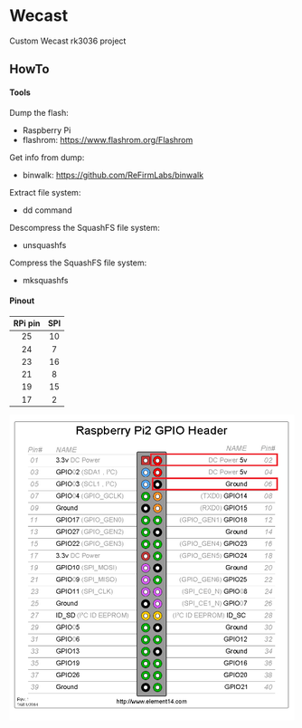 # Wecast
Custom Wecast rk3036 project

## HowTo

#### Tools

Dump the flash:
- Raspberry Pi
- flashrom: https://www.flashrom.org/Flashrom

Get info from dump:
- binwalk: https://github.com/ReFirmLabs/binwalk

Extract file system:
- dd command

Descompress the SquashFS file system:
- unsquashfs

Compress the SquashFS file system:
- mksquashfs

#### Pinout

| RPi pin | SPI |
|:-------:|:---:|
| 25 | 10 |
| 24 | 7 |
| 23 | 16 |
| 21 | 8 |
| 19 | 15 |
| 17 | 2 |

![](images/pinout.png)